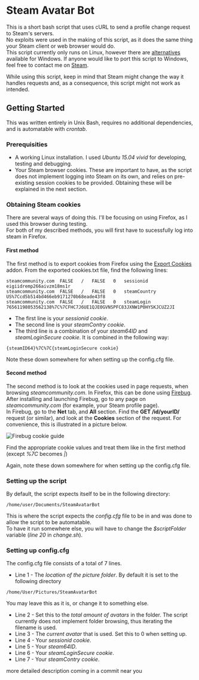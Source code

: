 # Steam Avatar Bot
This is a short bash script that uses cURL to send a profile change request to Steam's servers.   
No exploits were used in the making of this script, as it does the same thing your Steam client or web browser would do.  
This script currently only runs on Linux, however there are [alternatives](https://github.com/Leystryku/steamavatarchange) available for Windows. If anyone would like to port this script to Windows, feel free to contact me on [Steam](http://steamcommunity.com/id/Andriux/).  

While using this script, keep in mind that Steam might change the way it handles requests and, as a consequence, this script might not work as intended.

## Getting Started
This was written entirely in Unix Bash, requires no additional dependencies, and is automatable with *crontab*.

### Prerequisities
* A working Linux installation. I used *Ubuntu 15.04 vivid* for developing, testing and debugging.
* Your Steam browser cookies. These are important to have, as the script does not implement logging into Steam on its own, and relies on pre-existing session cookies to be provided. Obtaining these will be explained in the next section.

### Obtaining Steam cookies
There are several ways of doing this. I'll be focusing on using Firefox, as I used this browser during testing.  
For both of my described methods, you will first have to sucessfully log into steam in Firefox.  
  
#### First method
The first method is to export cookies from Firefox using the [Export Cookies](https://addons.mozilla.org/en-US/firefox/addon/export-cookies/) addon. From the exported cookies.txt file, find the following lines:
```
steamcommunity.com	FALSE	/	FALSE	0	sessionid	eigiidremp266aivzm18ms1r
steamcommunity.com	FALSE	/	FALSE	0	steamCountry	US%7Ccd5b514bd466eb9171270b68eade43f8
steamcommunity.com	FALSE	/	FALSE	0	steamLogin	76561198053562138%7C%7CFHC7J6UE1QJE0GVNSPFC83JXNW1P0HYSKJCUZ2JI
```
* The first line is your *sessionid cookie*.  
* The second line is your *steamContry cookie*.  
* The third line is a combination of your *steam64ID* and *steamLoginSecure cookie*. It is combined in the following way:
```
{steamID64}%7C%7C{steamLoginSecure cookie}
```
  
Note these down somewhere for when setting up the config.cfg file.

#### Second method
The second method is to look at the cookies used in page requests, when browsing *steamcommunity.com*. In Firefox, this can be done using [Firebug](https://getfirebug.com/).  
After installing and launching Firebug, go to any page on *steamcommunity.com* (for example, your Steam profile page).  
In Firebug, go to the **Net** tab, and **All** section. Find the **GET /id/yourID/** request (or similar), and look at the **Cookies** section of the request. For convenience, this is illustrated in a picture below.  
  
![Firebug cookie guide](http://i.imgur.com/VqSffu0.png)
  
Find the appropriate cookie values and treat them like in the first method (except *%7C* becomes *|*)  
  
Again, note these down somewhere for when setting up the config.cfg file.

### Setting up the script
By default, the script expects itself to be in the following directory:
```
/home/user/Documents/SteamAvatarBot
```
This is where the script expects the *config.cfg* file to be in and was done to allow the script to be automatable.  
To have it run somewhere else, you will have to change the *$scriptFolder* variable (*line 20* in *change.sh*).

### Setting up config.cfg
The config.cfg file consists of a total of 7 lines.
* Line 1 - The *location of the picture folder*. By default it is set to the following directory
```
/home/User/Pictures/SteamAvatarBot
```
You may leave this as it is, or change it to something else.
* Line 2 - Set this to the *total amount of avatars* in the folder. The script currently does not implement folder browsing, thus iterating the filename is used.
* Line 3 - The *current avatar* that is used. Set this to 0 when setting up.
* Line 4 - Your *sessionid cookie*.
* Line 5 - Your *steam64ID*.
* Line 6 - Your *steamLoginSecure cookie*. 
* Line 7 - Your *steamContry cookie*.


more detailed description coming in a commit near you